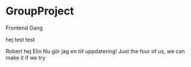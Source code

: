 # GroupProject

Frontend Gang

hej
test test

Robert
hej
Elin
Nu gör jag en till uppdatering! 
Just the four of us, we can make it if we try